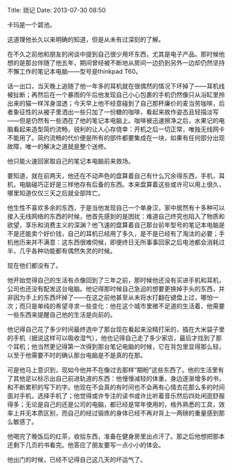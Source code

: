 Title: 琐记
Date: 2013-07-30 08:50 

卡玛是一个碧池。

这道理他长久以来明确的知道，但是从未有过深刻的了解。

在不久之前他和朋友的闲谈中提到自己很少用坏东西，尤其是电子产品。那时候他想的是那台伴随了他五年，期间曾经被不断地从房间一边扔到另外一边却仍然坚持不懈工作的笔记本电脑——型号是thinkpad T60。

话一出口，当天晚上追随了他一年多的耳机就在很偶然的情况下坏掉了——耳机线被扯断；再然后在一个暴雨的午后他发现自己小心包裹的手机仍然像只从浴缸里拎出来的猫一样浑身湿透；今天早上他不经意碰到了自己那杯廉价的麦当劳咖啡，后者象征性的从被子里洒出一些只加了一份糖的咖啡，看起来故作姿态且轻描淡写——但是仍然有一些洒在了他的笔记本电脑上。咖啡被迅速擦净之后，水果记的电脑看起来造型简约流畅，锐利的让人心存侥幸：开机之后一切正常，唯独无线网卡不能用了。简约流畅的代价便是所有的部件都要集成在一块，如果有任何部分出现故障，唯一的解决之道就是整个送修。

他只能火速回家取自己的笔记本电脑前来救场。

要知道，就在前两天，他还在不动声色的盘算着自己有什么冗余得东西，手机，耳机，电脑碰巧正好是三样他存有后备的东西。本来盘算着这些或许可以用上很久，哪里知道仅仅三天之后就全部阵亡。

他生性不喜欢多余的东西，于是当他发现自己一个单身汉，家中居然有十多种可以接入无线网络的东西的时候，他首先感到的是困扰：难道自己终究也陷入了物质和欲望，享乐和消费主义的深渊？他飞速的盘算着自己那台前年型号的笔记本电脑是不是还能卖个好价钱，自己的耳机已经用了多久，是不是已经有了淘汰的必要；手机他历来并不满意：这东西很难伺候，即便终日无所事事回家之后电池都会消耗过半，几乎各种功能都有偶然失灵的时候。

现在他们都没有了。

他开始觉得自己的生活有点像回到了三年之前，那时候他还没有买进手机和耳机，公司也还没有配发这台电脑。他记得那时候自己急迫的想要更换掉手头的东西，并非因为手上的东西坏掉了——在这之前他甚至从未将水打翻在键盘上过，哪怕一次；而只是单纯的希望寻求一些变化：他在这个城市里微不足道的生活着，他需要一些东西来提醒自己他的生活是向前的。

他记得自己花了多少时间最终选中了那台现在看起来没精打采的，插在大米袋子里的手机（据说这样可以吸收湿气），他也记得自己走了多少家店，最后才找到了那个耳机；他当然更记得第一次得到那台笔记电脑的时候，它在背包里显得那么轻，以至于他需要不时的确认那台电脑是不是真的在那。

可是他马上意识到，现如今他并不在像过去那样“期盼”这些东西了。他的生活里有了其他足以标示出自己前进轨道的东西：他慢慢减轻的体重，身边逐渐增多的书，和不断累积的写下的字。他现在不会真的有时间也不会再有心情去花那么多的时间面对手机，选择手机了；他觉得或许专注的读书或许比听着音乐然后四处闲逛舒服得多；无论是自己的还是公司的电脑，都已经是常年使用的，格外熟悉的工具，效率上并无本质区别，而自己的经过锻炼的身体已经不再对背上一两磅的重量感到那么敏感了。

他喝完了晚饭后的红茶，收拾东西，准备在健身房里出点汗了。那之后他想把那本还剩下几页的书看完。他答应了朋友要写一点小小的体会。

他出门的时候，已经不记得自己这几天的坏运气了。

